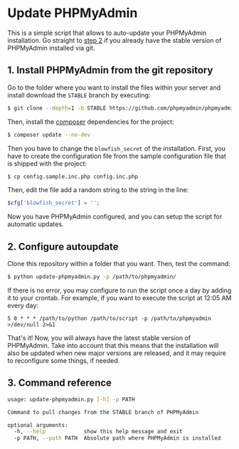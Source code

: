 # Update PHPMyAdmin

This is a simple script that allows to auto-update your PHPMyAdmin
installation. Go straight to [step 2](#2-configure-autoupdate) if you
already have the stable version of PHPMyAdmin installed via git.

## 1. Install PHPMyAdmin from the git repository

Go to the folder where you want to install the files within your server
and install download the `STABLE` branch by executing:

```bash
$ git clone --depth=1 -b STABLE https://github.com/phpmyadmin/phpmyadmin.git .
```

Then, install the [composer](https://getcomposer.org/) dependencies for the
project:

```bash
$ composer update --no-dev
```

Then you have to change the `blowfish_secret` of the installation. First,
you have to create the configuration file from the sample configuration
file that is shipped with the project:

```bash
$ cp config.sample.inc.php config.inc.php
```

Then, edit the file add a random string to the string in the line:

```php
$cfg['blowfish_secret'] = '';
```

Now you have PHPMyAdmin configured, and you can setup the script for
automatic updates.

## 2. Configure autoupdate

Clone this repository within a folder that you want. Then, test the
command:

```bash
$ python update-phpmyadmin.py -p /path/to/phpmyadmin/
```

If there is no error, you may configure to run the script once a day by
adding it to your crontab. For example, if you want to execute the
script at 12:05 AM every day:

```
5 0 * * * /path/to/python /path/to/script -p /path/to/phpmyadmin >/dev/null 2>&1
```

That's it! Now, you will always have the latest stable version of
PHPMyAdmin. Take into account that this means that the installation
will also be updated when new major versions are released, and it
may require to reconfigure some things, if needed.

## 3. Command reference

```bash
usage: update-phpmyadmin.py [-h] -p PATH

Command to pull changes from the STABLE branch of PHPMyAdmin

optional arguments:
  -h, --help            show this help message and exit
  -p PATH, --path PATH  Absolute path where PHPMyAdmin is installed
```